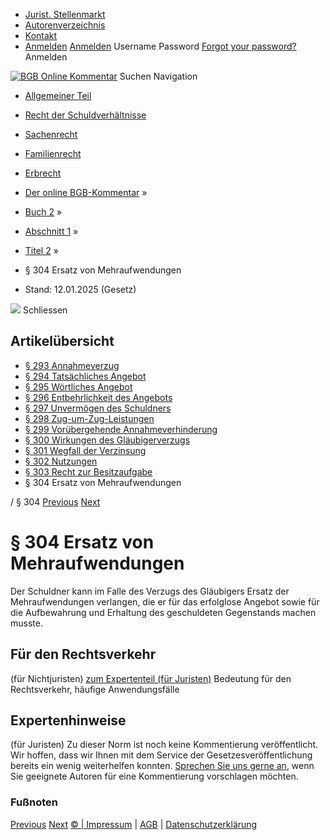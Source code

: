   * [Jurist. Stellenmarkt](https://bgb.kommentar.de/Buch-2/Abschnitt-1/Titel-2/</job-board> "Jurist. Stellenmarkt")
  * [Autorenverzeichnis](https://bgb.kommentar.de/Buch-2/Abschnitt-1/Titel-2/</Autorenverzeichnis> "Autorenverzeichnis")
  * [Kontakt](https://bgb.kommentar.de/Buch-2/Abschnitt-1/Titel-2/</Kontakt>)
  * [Anmelden](https://bgb.kommentar.de/Buch-2/Abschnitt-1/Titel-2/<#login> "show login form") [Anmelden](https://bgb.kommentar.de/Buch-2/Abschnitt-1/Titel-2/<#> "hide login form") Username Password
[Forgot your password?](https://bgb.kommentar.de/Buch-2/Abschnitt-1/Titel-2/</user/forgotpassword>) Anmelden 


[![BGB Online Kommentar](https://bgb.kommentar.de/extension/bgb/design/bgb/images/logo.png)](https://bgb.kommentar.de/Buch-2/Abschnitt-1/Titel-2/</> "BGB Online Kommentar")
Suchen
Navigation
  * [Allgemeiner Teil](https://bgb.kommentar.de/Buch-2/Abschnitt-1/Titel-2/</Buch-1>)
  * [Recht der Schuldverhältnisse](https://bgb.kommentar.de/Buch-2/Abschnitt-1/Titel-2/</Buch-2>)
  * [Sachenrecht](https://bgb.kommentar.de/Buch-2/Abschnitt-1/Titel-2/</Buch-3>)
  * [Familienrecht](https://bgb.kommentar.de/Buch-2/Abschnitt-1/Titel-2/</Buch-4>)
  * [Erbrecht](https://bgb.kommentar.de/Buch-2/Abschnitt-1/Titel-2/</Buch-5>)


  * [Der online BGB-Kommentar](https://bgb.kommentar.de/Buch-2/Abschnitt-1/Titel-2/</>) »
  * [Buch 2](https://bgb.kommentar.de/Buch-2/Abschnitt-1/Titel-2/</Buch-2>) »
  * [Abschnitt 1](https://bgb.kommentar.de/Buch-2/Abschnitt-1/Titel-2/</Buch-2/Abschnitt-1>) »
  * [Titel 2](https://bgb.kommentar.de/Buch-2/Abschnitt-1/Titel-2/</Buch-2/Abschnitt-1/Titel-2>) »
  * § 304 Ersatz von Mehraufwendungen 
  * Stand: 12.01.2025 (Gesetz) 


![](https://vg01.met.vgwort.de/na/1c9909529ead4f509072c06d9081a7d5)
Schliessen 
## Artikelübersicht
  * [ § 293 Annahmeverzug ](https://bgb.kommentar.de/Buch-2/Abschnitt-1/Titel-2/</Buch-2/Abschnitt-1/Titel-2/Annahmeverzug>)
  * [ § 294 Tatsächliches Angebot ](https://bgb.kommentar.de/Buch-2/Abschnitt-1/Titel-2/</Buch-2/Abschnitt-1/Titel-2/Tatsaechliches-Angebot>)
  * [ § 295 Wörtliches Angebot ](https://bgb.kommentar.de/Buch-2/Abschnitt-1/Titel-2/</Buch-2/Abschnitt-1/Titel-2/Woertliches-Angebot>)
  * [ § 296 Entbehrlichkeit des Angebots ](https://bgb.kommentar.de/Buch-2/Abschnitt-1/Titel-2/</Buch-2/Abschnitt-1/Titel-2/Entbehrlichkeit-des-Angebots>)
  * [ § 297 Unvermögen des Schuldners ](https://bgb.kommentar.de/Buch-2/Abschnitt-1/Titel-2/</Buch-2/Abschnitt-1/Titel-2/Unvermoegen-des-Schuldners>)
  * [ § 298 Zug-um-Zug-Leistungen ](https://bgb.kommentar.de/Buch-2/Abschnitt-1/Titel-2/</Buch-2/Abschnitt-1/Titel-2/Zug-um-Zug-Leistungen>)
  * [ § 299 Vorübergehende Annahmeverhinderung ](https://bgb.kommentar.de/Buch-2/Abschnitt-1/Titel-2/</Buch-2/Abschnitt-1/Titel-2/Voruebergehende-Annahmeverhinderung>)
  * [ § 300 Wirkungen des Gläubigerverzugs ](https://bgb.kommentar.de/Buch-2/Abschnitt-1/Titel-2/</Buch-2/Abschnitt-1/Titel-2/Wirkungen-des-Glaeubigerverzugs>)
  * [ § 301 Wegfall der Verzinsung ](https://bgb.kommentar.de/Buch-2/Abschnitt-1/Titel-2/</Buch-2/Abschnitt-1/Titel-2/Wegfall-der-Verzinsung>)
  * [ § 302 Nutzungen ](https://bgb.kommentar.de/Buch-2/Abschnitt-1/Titel-2/</Buch-2/Abschnitt-1/Titel-2/Nutzungen>)
  * [ § 303 Recht zur Besitzaufgabe ](https://bgb.kommentar.de/Buch-2/Abschnitt-1/Titel-2/</Buch-2/Abschnitt-1/Titel-2/Recht-zur-Besitzaufgabe>)
  * § 304 Ersatz von Mehraufwendungen 


/ § 304 
[Previous](https://bgb.kommentar.de/Buch-2/Abschnitt-1/Titel-2/</Buch-2/Abschnitt-1/Titel-2/Recht-zur-Besitzaufgabe> "§ 303 Recht zur Besitzaufgabe") [Next](https://bgb.kommentar.de/Buch-2/Abschnitt-1/Titel-2/</Buch-2/Abschnitt-2/Einbeziehung-Allgemeiner-Geschaeftsbedingungen-in-den-Vertrag> "§ 305 Einbeziehung Allgemeiner Geschäftsbedingungen in den Vertrag")
# § 304 Ersatz von Mehraufwendungen
Der Schuldner kann im Falle des Verzugs des Gläubigers Ersatz der Mehraufwendungen verlangen, die er für das erfolglose Angebot sowie für die Aufbewahrung und Erhaltung des geschuldeten Gegenstands machen musste.
## Für den Rechtsverkehr 
(für Nichtjuristen)
[zum Expertenteil (für Juristen)](https://bgb.kommentar.de/Buch-2/Abschnitt-1/Titel-2/<#expertenhinweise>)
Bedeutung für den Rechtsverkehr, häufige Anwendungsfälle
## Expertenhinweise
(für Juristen)
Zu dieser Norm ist noch keine Kommentierung veröffentlicht. Wir hoffen, dass wir Ihnen mit dem Service der Gesetzesveröffentlichung bereits ein wenig weiterhelfen konnten. [Sprechen Sie uns gerne an](https://bgb.kommentar.de/Buch-2/Abschnitt-1/Titel-2/</Kontakt>), wenn Sie geeignete Autoren für eine Kommentierung vorschlagen möchten. 
### Fußnoten
[Previous](https://bgb.kommentar.de/Buch-2/Abschnitt-1/Titel-2/</Buch-2/Abschnitt-1/Titel-2/Recht-zur-Besitzaufgabe> "§ 303 Recht zur Besitzaufgabe") [Next](https://bgb.kommentar.de/Buch-2/Abschnitt-1/Titel-2/</Buch-2/Abschnitt-2/Einbeziehung-Allgemeiner-Geschaeftsbedingungen-in-den-Vertrag> "§ 305 Einbeziehung Allgemeiner Geschäftsbedingungen in den Vertrag")
[© | Impressum](https://bgb.kommentar.de/Buch-2/Abschnitt-1/Titel-2/</Kontakt>) | [AGB](https://bgb.kommentar.de/Buch-2/Abschnitt-1/Titel-2/</AGB>) | [Datenschutzerklärung](https://bgb.kommentar.de/Buch-2/Abschnitt-1/Titel-2/</Datenschutzerklaerung-fuer-Leser>)
